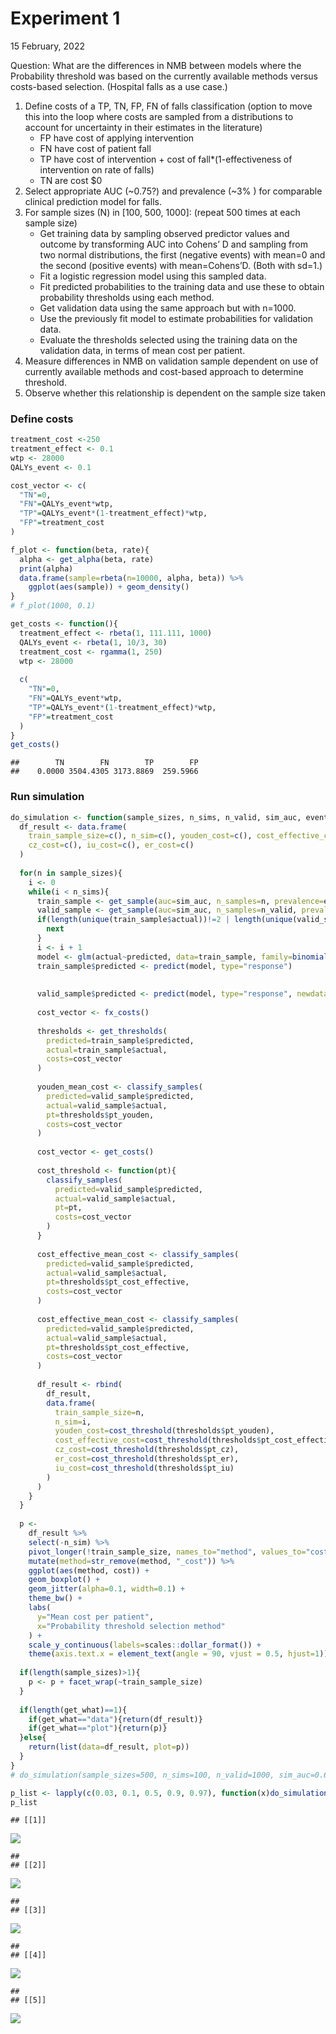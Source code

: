 Experiment 1
================
15 February, 2022

Question: What are the differences in NMB between models where the
Probability threshold was based on the currently available methods
versus costs-based selection. (Hospital falls as a use case.)

1.  Define costs of a TP, TN, FP, FN of falls classification (option to
    move this into the loop where costs are sampled from a distributions
    to account for uncertainty in their estimates in the literature)
    -   FP have cost of applying intervention
    -   FN have cost of patient fall
    -   TP have cost of intervention + cost of fall\*(1-effectiveness of
        intervention on rate of falls)
    -   TN are cost $0
2.  Select appropriate AUC (\~0.75?) and prevalence (\~3% ) for
    comparable clinical prediction model for falls.
3.  For sample sizes (N) in \[100, 500, 1000\]: (repeat 500 times at
    each sample size)
    -   Get training data by sampling observed predictor values and
        outcome by transforming AUC into Cohens’ D and sampling from two
        normal distributions, the first (negative events) with mean=0
        and the second (positive events) with mean=Cohens’D. (Both with
        sd=1.)
    -   Fit a logistic regression model using this sampled data.
    -   Fit predicted probabilities to the training data and use these
        to obtain probability thresholds using each method.
    -   Get validation data using the same approach but with n=1000.
    -   Use the previously fit model to estimate probabilities for
        validation data.
    -   Evaluate the thresholds selected using the training data on the
        validation data, in terms of mean cost per patient.
4.  Measure differences in NMB on validation sample dependent on use of
    currently available methods and cost-based approach to determine
    threshold.
5.  Observe whether this relationship is dependent on the sample size
    taken

### Define costs

``` r
treatment_cost <-250
treatment_effect <- 0.1
wtp <- 28000
QALYs_event <- 0.1

cost_vector <- c(
  "TN"=0, 
  "FN"=QALYs_event*wtp, 
  "TP"=QALYs_event*(1-treatment_effect)*wtp, 
  "FP"=treatment_cost
)

f_plot <- function(beta, rate){
  alpha <- get_alpha(beta, rate)
  print(alpha)
  data.frame(sample=rbeta(n=10000, alpha, beta)) %>%
    ggplot(aes(sample)) + geom_density()
}
# f_plot(1000, 0.1)

get_costs <- function(){
  treatment_effect <- rbeta(1, 111.111, 1000)
  QALYs_event <- rbeta(1, 10/3, 30)
  treatment_cost <- rgamma(1, 250)
  wtp <- 28000
  
  c(
    "TN"=0, 
    "FN"=QALYs_event*wtp, 
    "TP"=QALYs_event*(1-treatment_effect)*wtp, 
    "FP"=treatment_cost
  )
}
get_costs()
```

    ##        TN        FN        TP        FP 
    ##    0.0000 3504.4305 3173.8869  259.5966

### Run simulation

``` r
do_simulation <- function(sample_sizes, n_sims, n_valid, sim_auc, event_rate, fx_costs, get_what=c("data", "plot")){
  df_result <- data.frame(
    train_sample_size=c(), n_sim=c(), youden_cost=c(), cost_effective_cost=c(),
    cz_cost=c(), iu_cost=c(), er_cost=c()
  )
  
  for(n in sample_sizes){
    i <- 0
    while(i < n_sims){
      train_sample <- get_sample(auc=sim_auc, n_samples=n, prevalence=event_rate)
      valid_sample <- get_sample(auc=sim_auc, n_samples=n_valid, prevalence=event_rate)
      if(length(unique(train_sample$actual))!=2 | length(unique(valid_sample$actual))!=2){
        next
      }
      i <- i + 1
      model <- glm(actual~predicted, data=train_sample, family=binomial())
      train_sample$predicted <- predict(model, type="response")
  
      
      valid_sample$predicted <- predict(model, type="response", newdata=valid_sample)
      
      cost_vector <- fx_costs()
      
      thresholds <- get_thresholds(
        predicted=train_sample$predicted, 
        actual=train_sample$actual,
        costs=cost_vector
      )
      
      youden_mean_cost <- classify_samples(
        predicted=valid_sample$predicted,
        actual=valid_sample$actual,
        pt=thresholds$pt_youden,
        costs=cost_vector
      )
      
      cost_vector <- get_costs()
      
      cost_threshold <- function(pt){
        classify_samples(
          predicted=valid_sample$predicted,
          actual=valid_sample$actual,
          pt=pt,
          costs=cost_vector
        )
      }
      
      cost_effective_mean_cost <- classify_samples(
        predicted=valid_sample$predicted,
        actual=valid_sample$actual,
        pt=thresholds$pt_cost_effective,
        costs=cost_vector
      )
      
      cost_effective_mean_cost <- classify_samples(
        predicted=valid_sample$predicted,
        actual=valid_sample$actual,
        pt=thresholds$pt_cost_effective,
        costs=cost_vector
      )
      
      df_result <- rbind(
        df_result, 
        data.frame(
          train_sample_size=n, 
          n_sim=i, 
          youden_cost=cost_threshold(thresholds$pt_youden), 
          cost_effective_cost=cost_threshold(thresholds$pt_cost_effective),
          cz_cost=cost_threshold(thresholds$pt_cz), 
          er_cost=cost_threshold(thresholds$pt_er), 
          iu_cost=cost_threshold(thresholds$pt_iu)
        )
      )
    }
  }
  
  p <- 
    df_result %>%
    select(-n_sim) %>%
    pivot_longer(!train_sample_size, names_to="method", values_to="cost") %>%
    mutate(method=str_remove(method, "_cost")) %>%
    ggplot(aes(method, cost)) +
    geom_boxplot() +
    geom_jitter(alpha=0.1, width=0.1) +
    theme_bw() +
    labs(
      y="Mean cost per patient",
      x="Probability threshold selection method"
    ) +
    scale_y_continuous(labels=scales::dollar_format()) +
    theme(axis.text.x = element_text(angle = 90, vjust = 0.5, hjust=1))
  
  if(length(sample_sizes)>1){
    p <- p + facet_wrap(~train_sample_size)
  }
  
  if(length(get_what)==1){
    if(get_what=="data"){return(df_result)}
    if(get_what=="plot"){return(p)}
  }else{
    return(list(data=df_result, plot=p))
  }
}
# do_simulation(sample_sizes=500, n_sims=100, n_valid=1000, sim_auc=0.65, event_rate=0.03, fx_costs=get_costs, get_what=c("data", "plot"))

p_list <- lapply(c(0.03, 0.1, 0.5, 0.9, 0.97), function(x)do_simulation(sample_sizes=500, n_sims=100, n_valid=1000, sim_auc=0.65, event_rate=x, fx_costs=get_costs, get_what="plot"))
p_list
```

    ## [[1]]

![](experiment_1_files/figure-gfm/unnamed-chunk-2-1.png)<!-- -->

    ## 
    ## [[2]]

![](experiment_1_files/figure-gfm/unnamed-chunk-2-2.png)<!-- -->

    ## 
    ## [[3]]

![](experiment_1_files/figure-gfm/unnamed-chunk-2-3.png)<!-- -->

    ## 
    ## [[4]]

![](experiment_1_files/figure-gfm/unnamed-chunk-2-4.png)<!-- -->

    ## 
    ## [[5]]

![](experiment_1_files/figure-gfm/unnamed-chunk-2-5.png)<!-- -->
